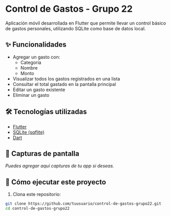 # Control de Gastos - Grupo 22

Aplicación móvil desarrollada en Flutter que permite llevar un control básico de gastos personales, utilizando SQLite como base de datos local.

## ✨ Funcionalidades

- Agregar un gasto con:
  - Categoría
  - Nombre
  - Monto
- Visualizar todos los gastos registrados en una lista
- Consultar el total gastado en la pantalla principal
- Editar un gasto existente
- Eliminar un gasto

## 🛠 Tecnologías utilizadas

- [Flutter](https://flutter.dev/)
- [SQLite (sqflite)](https://pub.dev/packages/sqflite)
- [Dart](https://dart.dev/)

## 📱 Capturas de pantalla

*Puedes agregar aquí capturas de tu app si deseas.*

## 🚀 Cómo ejecutar este proyecto

1. Clona este repositorio:

```bash
git clone https://github.com/tuusuario/control-de-gastos-grupo22.git
cd control-de-gastos-grupo22
